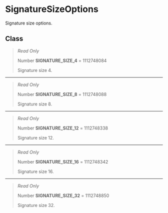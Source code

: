 # SignatureSizeOptions
Signature size options.

## Class
> *Read Only* 
> 
> Number **SIGNATURE_SIZE_4** = 1112748084
> 
> Signature size 4.
*** 
> *Read Only* 
> 
> Number **SIGNATURE_SIZE_8** = 1112748088
> 
> Signature size 8.
*** 
> *Read Only* 
> 
> Number **SIGNATURE_SIZE_12** = 1112748338
> 
> Signature size 12.
*** 
> *Read Only* 
> 
> Number **SIGNATURE_SIZE_16** = 1112748342
> 
> Signature size 16.
*** 
> *Read Only* 
> 
> Number **SIGNATURE_SIZE_32** = 1112748850
> 
> Signature size 32.

